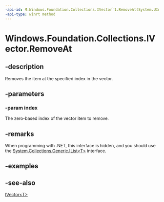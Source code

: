 ```yaml
---
-api-id: M:Windows.Foundation.Collections.IVector`1.RemoveAt(System.UInt32)
-api-type: winrt method
---
```


<!-- Method syntax
public void RemoveAt(System.UInt32 index)
-->

# Windows.Foundation.Collections.IVector<T>.RemoveAt

## -description
Removes the item at the specified index in the vector.

## -parameters
### -param index
The zero-based index of the vector item to remove.

## -remarks
When programming with .NET, this interface is hidden, and you should use the [System.Collections.Generic.IList\<T\>](/dotnet/api/system.collections.generic.ilist-1) interface.

## -examples

## -see-also
[IVector&lt;T&gt;](ivector_1.md)